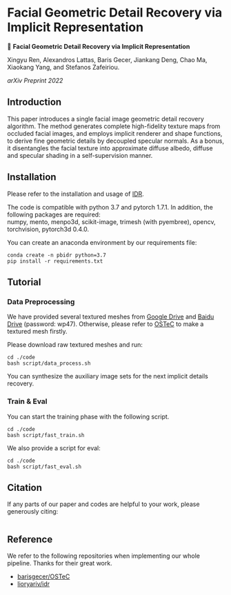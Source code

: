 # Facial Geometric Detail Recovery via Implicit Representation

:herb: **Facial Geometric Detail Recovery via Implicit Representation**

Xingyu Ren, Alexandros Lattas, Baris Gecer, Jiankang Deng, Chao Ma, Xiaokang Yang, and Stefanos Zafeiriou. 

*arXiv Preprint 2022*

## Introduction

This paper introduces a single facial image geometric detail recovery algorithm. The method generates complete high-fidelity texture maps from occluded facial images, and employs implicit renderer and shape functions, to derive fine geometric details by decoupled specular normals. As a bonus, it disentangles the facial texture into approximate diffuse albedo, diffuse and specular shading in a self-supervision manner.

## Installation

Please refer to the installation and usage of [IDR](https://github.com/lioryariv/idr).

The code is compatible with python 3.7 and pytorch 1.7.1. In addition, the following packages are required:  
numpy, mento, menpo3d, scikit-image, trimesh (with pyembree), opencv, torchvision, pytorch3d 0.4.0.

You can create an anaconda environment by our requirements file:

```
conda create -n pbidr python=3.7
pip install -r requirements.txt
```

## Tutorial

### Data Preprocessing

 We have provided several textured meshes from [Google Drive](https://drive.google.com/file/d/1R7MdWawdMSjQUOnciJ5mb1pcwoY61Tzc/view?usp=sharing) and [Baidu Drive](https://pan.baidu.com/s/16mAqB_7mlbW2--0__patWA) (password: wp47). Otherwise, please refer to [OSTeC](https://github.com/barisgecer/OSTeC) to make a textured mesh firstly.

Please download raw textured meshes and run:

 ```shell
cd ./code
bash script/data_process.sh
 ```

 You can synthesize the auxiliary image sets for the next implicit details recovery.

### Train & Eval

You can start the training phase with the following script.

 ```shell
cd ./code
bash script/fast_train.sh
 ```

 We also provide a script for eval: 

 ```shell
cd ./code
bash script/fast_eval.sh
 ```

## Citation

 If any parts of our paper and codes are helpful to your work, please generously citing:

 ```

 ```

## Reference

 We refer to the following repositories when implementing our whole pipeline. Thanks for their great work.

 - [barisgecer/OSTeC](https://github.com/barisgecer/OSTeC)
 - [lioryariv/idr](https://github.com/lioryariv/idr)
